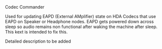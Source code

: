 Codec Commander

Used for updating EAPD (External AMplifier) state on HDA Codecs that use EAPD on Speaker or Headphone nodes. EAPD gets powered down across sleep so audio remains non functional after waking the machine after sleep. This kext is intended to fix this.

Detailed description to be added